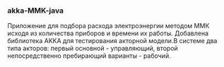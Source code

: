 ### akka-MMK-java
Приложение для подбора расхода электроэнергии методом ММК исходя из количества приборов и времени их работы.
Добавлена библиотека AKKA для тестирования акторной модели.В системе два типа акторов: первый основной - управляющий, второй непосредственно пребирающий варианты - рабочий.

